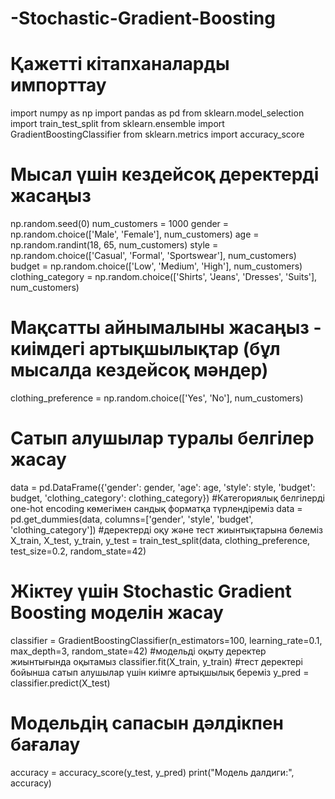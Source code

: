 # -Stochastic-Gradient-Boosting
# Қажетті кітапханаларды импорттау
import numpy as np
import pandas as pd
from sklearn.model_selection import train_test_split
from sklearn.ensemble import GradientBoostingClassifier
from sklearn.metrics import accuracy_score
# Мысал үшін кездейсоқ деректерді жасаңыз
np.random.seed(0)
num_customers = 1000
gender = np.random.choice(['Male', 'Female'], num_customers)
age = np.random.randint(18, 65, num_customers)
style = np.random.choice(['Casual', 'Formal', 'Sportswear'], num_customers)
budget = np.random.choice(['Low', 'Medium', 'High'], num_customers)
clothing_category = np.random.choice(['Shirts', 'Jeans', 'Dresses', 'Suits'], num_customers)
# Мақсатты айнымалыны жасаңыз - киімдегі артықшылықтар (бұл мысалда кездейсоқ мәндер)
clothing_preference = np.random.choice(['Yes', 'No'], num_customers)
# Сатып алушылар туралы белгілер жасау
data = pd.DataFrame({'gender': gender, 'age': age, 'style': style, 'budget': budget, 'clothing_category': clothing_category})
#Категориялық белгілерді one-hot encoding көмегімен сандық форматқа түрлендіреміз
data = pd.get_dummies(data, columns=['gender', 'style', 'budget', 'clothing_category'])
#деректерді оқу және тест жиынтықтарына бөлеміз
X_train, X_test, y_train, y_test = train_test_split(data, clothing_preference, test_size=0.2, random_state=42)
# Жіктеу үшін Stochastic Gradient Boosting моделін жасау
classifier = GradientBoostingClassifier(n_estimators=100, learning_rate=0.1, max_depth=3, random_state=42)
#модельді оқыту деректер жиынтығында оқытамыз
classifier.fit(X_train, y_train)
#тест деректері бойынша сатып алушылар үшін киімге артықшылық береміз
y_pred = classifier.predict(X_test)
# Модельдің сапасын дәлдікпен бағалау
accuracy = accuracy_score(y_test, y_pred)
print("Модель далдиги:", accuracy)
